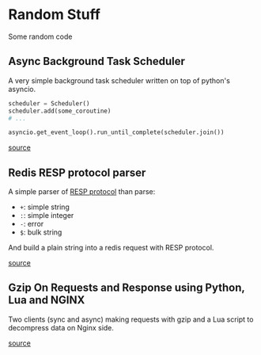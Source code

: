 # Random Stuff
Some random code

## Async Background Task Scheduler
A very simple background task scheduler written on top of python's asyncio.

```python
scheduler = Scheduler()
scheduler.add(some_coroutine)
# ...

asyncio.get_event_loop().run_until_complete(scheduler.join())
```

[source](./scheduler/main.py)

## Redis RESP protocol parser
A simple parser of [RESP protocol](https://redis.io/topics/protocol) than parse:

* `+`: simple string
* `:`: simple integer
* `-`: error
* `$`: bulk string

And build a plain string into a redis request with RESP protocol.

[source](./resp-parser/main.py)

## Gzip On Requests and Response using Python, Lua and NGINX

Two clients (sync and async) making requests with gzip and a Lua script to
decompress data on Nginx side.

[source](./gzip-api)
